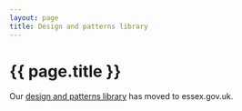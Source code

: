 ```yaml
---
layout: page
title: Design and patterns library
---
```


# {{ page.title }}

Our [design and patterns library](https://www.essex.gov.uk/essex-county-councils-design-and-patterns-library) has moved to essex.gov.uk.

